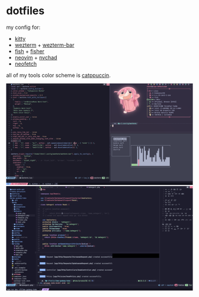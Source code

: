 # dotfiles

my config for:
- [kitty](https://github.com/kovidgoyal/kitty)
- [wezterm](https://github.com/wez/wezterm) + [wezterm-bar](https://github.com/nekowinston/wezterm-bar)
- [fish](https://github.com/fish-shell/fish-shell) + [fisher](https://github.com/jorgebucaran/fisher)
- [neovim](https://github.com/neovim/neovim) + [nvchad](https://github.com/NvChad/NvChad)
- [neofetch](https://github.com/dylanaraps/neofetch)

all of my tools color scheme is [catppuccin](https://github.com/catppuccin/catppuccin).

![](https://raw.githubusercontent.com/fzhnf/dotfiles/main/showcase1.png)
![](https://raw.githubusercontent.com/fzhnf/dotfiles/main/showcase2.png)
